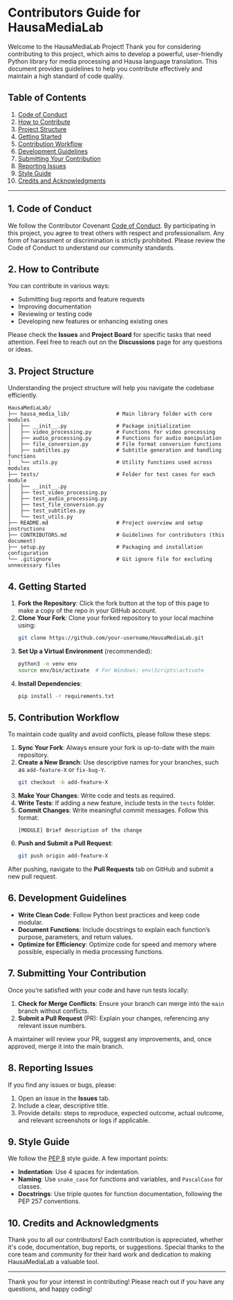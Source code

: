# Contributors Guide for HausaMediaLab

Welcome to the HausaMediaLab Project! Thank you for considering contributing to this project, which aims to develop a powerful, user-friendly Python library for media processing and Hausa language translation. This document provides guidelines to help you contribute effectively and maintain a high standard of code quality.

## Table of Contents
1. [Code of Conduct](#code-of-conduct)
2. [How to Contribute](#how-to-contribute)
3. [Project Structure](#project-structure)
4. [Getting Started](#getting-started)
5. [Contribution Workflow](#contribution-workflow)
6. [Development Guidelines](#development-guidelines)
7. [Submitting Your Contribution](#submitting-your-contribution)
8. [Reporting Issues](#reporting-issues)
9. [Style Guide](#style-guide)
10. [Credits and Acknowledgments](#credits-and-acknowledgments)

---

## 1. Code of Conduct

We follow the Contributor Covenant [Code of Conduct](https://www.contributor-covenant.org/version/2/0/code_of_conduct/). By participating in this project, you agree to treat others with respect and professionalism. Any form of harassment or discrimination is strictly prohibited. Please review the Code of Conduct to understand our community standards.

## 2. How to Contribute

You can contribute in various ways:
- Submitting bug reports and feature requests
- Improving documentation
- Reviewing or testing code
- Developing new features or enhancing existing ones

Please check the **Issues** and **Project Board** for specific tasks that need attention. Feel free to reach out on the **Discussions** page for any questions or ideas.

## 3. Project Structure

Understanding the project structure will help you navigate the codebase efficiently.

```plaintext
HausaMediaLab/
├── hausa_media_lib/               # Main library folder with core modules
│   ├── __init__.py                # Package initialization
│   ├── video_processing.py        # Functions for video processing
│   ├── audio_processing.py        # Functions for audio manipulation
│   ├── file_conversion.py         # File format conversion functions
│   ├── subtitles.py               # Subtitle generation and handling functions
│   └── utils.py                   # Utility functions used across modules
├── tests/                         # Folder for test cases for each module
│   ├── __init__.py
│   ├── test_video_processing.py
│   ├── test_audio_processing.py
│   ├── test_file_conversion.py
│   ├── test_subtitles.py
│   └── test_utils.py
├── README.md                      # Project overview and setup instructions
├── CONTRIBUTORS.md                # Guidelines for contributors (this document)
├── setup.py                       # Packaging and installation configuration
└── .gitignore                     # Git ignore file for excluding unnecessary files
```

## 4. Getting Started

1. **Fork the Repository**: Click the fork button at the top of this page to make a copy of the repo in your GitHub account.
2. **Clone Your Fork**: Clone your forked repository to your local machine using:
   ```bash
   git clone https://github.com/your-username/HausaMediaLab.git
   ```
3. **Set Up a Virtual Environment** (recommended):
   ```bash
   python3 -m venv env
   source env/bin/activate  # For Windows: env\Scripts\activate
   ```
4. **Install Dependencies**:
   ```bash
   pip install -r requirements.txt
   ```

## 5. Contribution Workflow

To maintain code quality and avoid conflicts, please follow these steps:

1. **Sync Your Fork**: Always ensure your fork is up-to-date with the main repository.
2. **Create a New Branch**: Use descriptive names for your branches, such as `add-feature-X` or `fix-bug-Y`.
   ```bash
   git checkout -b add-feature-X
   ```
3. **Make Your Changes**: Write code and tests as required.
4. **Write Tests**: If adding a new feature, include tests in the `tests` folder.
5. **Commit Changes**: Write meaningful commit messages. Follow this format:
   ```
   [MODULE] Brief description of the change
   ```
6. **Push and Submit a Pull Request**:
   ```bash
   git push origin add-feature-X
   ```

After pushing, navigate to the **Pull Requests** tab on GitHub and submit a new pull request.

## 6. Development Guidelines

- **Write Clean Code**: Follow Python best practices and keep code modular.
- **Document Functions**: Include docstrings to explain each function’s purpose, parameters, and return values.
- **Optimize for Efficiency**: Optimize code for speed and memory where possible, especially in media processing functions.

## 7. Submitting Your Contribution

Once you’re satisfied with your code and have run tests locally:

1. **Check for Merge Conflicts**: Ensure your branch can merge into the `main` branch without conflicts.
2. **Submit a Pull Request** (PR): Explain your changes, referencing any relevant issue numbers.

A maintainer will review your PR, suggest any improvements, and, once approved, merge it into the main branch.

## 8. Reporting Issues

If you find any issues or bugs, please:
1. Open an issue in the **Issues** tab.
2. Include a clear, descriptive title.
3. Provide details: steps to reproduce, expected outcome, actual outcome, and relevant screenshots or logs if applicable.

## 9. Style Guide

We follow the [PEP 8](https://pep8.org/) style guide. A few important points:
- **Indentation**: Use 4 spaces for indentation.
- **Naming**: Use `snake_case` for functions and variables, and `PascalCase` for classes.
- **Docstrings**: Use triple quotes for function documentation, following the PEP 257 conventions.

## 10. Credits and Acknowledgments

Thank you to all our contributors! Each contribution is appreciated, whether it's code, documentation, bug reports, or suggestions. Special thanks to the core team and community for their hard work and dedication to making HausaMediaLab a valuable tool.

---

Thank you for your interest in contributing! Please reach out if you have any questions, and happy coding!
